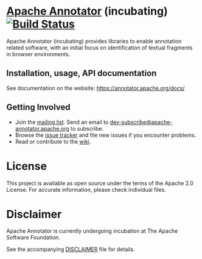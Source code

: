 # [Apache Annotator](http://annotator.apache.org/) (incubating) [![Build Status](https://github.com/apache/incubator-annotator/actions/workflows/node.js.yml/badge.svg)](https://github.com/apache/incubator-annotator/actions/workflows/node.js.yml)

Apache Annotator (incubating) provides libraries to enable annotation related
software, with an initial focus on identification of textual fragments in
browser environments.

## Installation, usage, API documentation

See documentation on the website: <https://annotator.apache.org/docs/>

## Getting Involved

* Join the [mailing list](http://mail-archives.apache.org/mod_mbox/incubator-annotator-dev/). Send an email to
  dev-subscribe@apache-annotator.apache.org to subscribe.
* Browse the [issue tracker](https://github.com/apache/incubator-annotator/issues) and file new issues if you encounter problems.
* Read or contribute to the [wiki](https://github.com/apache/incubator-annotator/wiki).

# License

This project is available as open source under the terms of the Apache 2.0 License. 
For accurate information, please check individual files.

# Disclaimer

Apache Annotator is currently undergoing incubation at The Apache Software
Foundation.

See the accompanying [DISCLAIMER](./DISCLAIMER-WIP) file for details.

